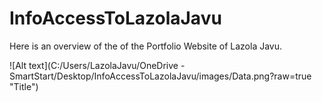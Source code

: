 # InfoAccessToLazolaJavu
Here is an overview of the of the Portfolio Website of Lazola Javu. 


![Alt text](C:/Users/LazolaJavu/OneDrive - SmartStart/Desktop/InfoAccessToLazolaJavu/images/Data.png?raw=true "Title")